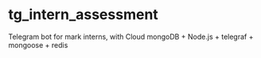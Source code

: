 # tg_intern_assessment
Telegram bot for mark interns, with Cloud mongoDB + Node.js + telegraf + mongoose + redis

